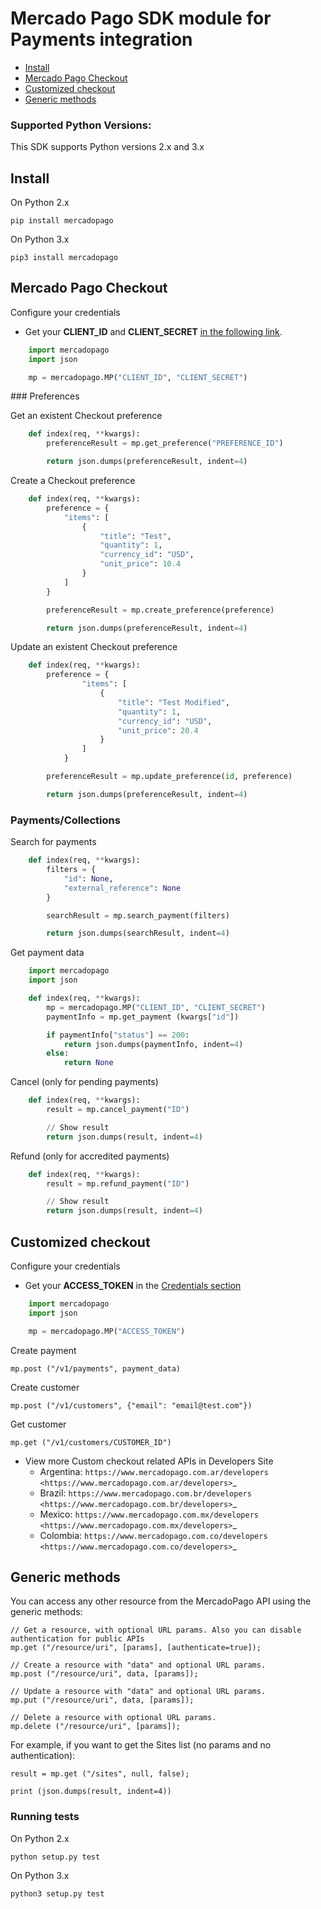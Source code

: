 # Mercado Pago SDK module for Payments integration


* [Install](#bookmark_install)
* [Mercado Pago Checkout](#bookmark_checkout_mercado_pago)
* [Customized checkout](#bookmark_customized_checkout)
* [Generic methods](#bookmark_generic_methods)

### Supported Python Versions:

This SDK supports Python versions 2.x and 3.x

## Install


On Python 2.x

``pip install mercadopago``

On Python 3.x

``pip3 install mercadopago``

## Mercado Pago Checkout


Configure your credentials


- Get your **CLIENT_ID** and **CLIENT_SECRET** [in the following link]([FAKER][CREDENTIALS][URL]).


``` python
    import mercadopago
    import json

    mp = mercadopago.MP("CLIENT_ID", "CLIENT_SECRET")
```

### Preferences


Get an existent Checkout preference



``` python
    def index(req, **kwargs):
        preferenceResult = mp.get_preference("PREFERENCE_ID")

        return json.dumps(preferenceResult, indent=4)
```

Create a Checkout preference

``` python
    def index(req, **kwargs):
        preference = {
            "items": [
                {
                    "title": "Test",
                    "quantity": 1,
                    "currency_id": "USD",
                    "unit_price": 10.4
                }
            ]
        }

        preferenceResult = mp.create_preference(preference)

        return json.dumps(preferenceResult, indent=4)
```
Update an existent Checkout preference


``` python
    def index(req, **kwargs):
        preference = {
                "items": [
                    {
                        "title": "Test Modified",
                        "quantity": 1,
                        "currency_id": "USD",
                        "unit_price": 20.4
                    }
                ]
            }

        preferenceResult = mp.update_preference(id, preference)

        return json.dumps(preferenceResult, indent=4)
```
### Payments/Collections


Search for payments
``` python
    def index(req, **kwargs):
        filters = {
            "id": None,
            "external_reference": None
        }

        searchResult = mp.search_payment(filters)

        return json.dumps(searchResult, indent=4)
```

Get payment data

``` python
    import mercadopago
    import json

    def index(req, **kwargs):
        mp = mercadopago.MP("CLIENT_ID", "CLIENT_SECRET")
        paymentInfo = mp.get_payment (kwargs["id"])

        if paymentInfo["status"] == 200:
            return json.dumps(paymentInfo, indent=4)
        else:
            return None
```

Cancel (only for pending payments)

``` python
    def index(req, **kwargs):
        result = mp.cancel_payment("ID")

        // Show result
        return json.dumps(result, indent=4)
```

Refund (only for accredited payments)

``` python
    def index(req, **kwargs):
        result = mp.refund_payment("ID")

        // Show result
        return json.dumps(result, indent=4)
```

## Customized checkout


Configure your credentials

* Get your **ACCESS_TOKEN** in the [Credentials section]([FAKER][CREDENTIALS][URL])


``` python
    import mercadopago
    import json

    mp = mercadopago.MP("ACCESS_TOKEN")
```


Create payment

    mp.post ("/v1/payments", payment_data)

Create customer


    mp.post ("/v1/customers", {"email": "email@test.com"})

Get customer


    mp.get ("/v1/customers/CUSTOMER_ID")

* View more Custom checkout related APIs in Developers Site
    * Argentina: `https://www.mercadopago.com.ar/developers <https://www.mercadopago.com.ar/developers>`_
    * Brazil: `https://www.mercadopago.com.br/developers <https://www.mercadopago.com.br/developers>`_
    * Mexico: `https://www.mercadopago.com.mx/developers <https://www.mercadopago.com.mx/developers>`_
    * Colombia: `https://www.mercadopago.com.co/developers <https://www.mercadopago.com.co/developers>`_

## Generic methods


You can access any other resource from the MercadoPago API using the generic methods:



    // Get a resource, with optional URL params. Also you can disable authentication for public APIs
    mp.get ("/resource/uri", [params], [authenticate=true]);
    
    // Create a resource with "data" and optional URL params.
    mp.post ("/resource/uri", data, [params]);
    
    // Update a resource with "data" and optional URL params.
    mp.put ("/resource/uri", data, [params]);
    
    // Delete a resource with optional URL params.
    mp.delete ("/resource/uri", [params]);

For example, if you want to get the Sites list (no params and no authentication):


    result = mp.get ("/sites", null, false);
    
    print (json.dumps(result, indent=4))

### Running tests


On Python 2.x

``python setup.py test``

On Python 3.x

``python3 setup.py test``
